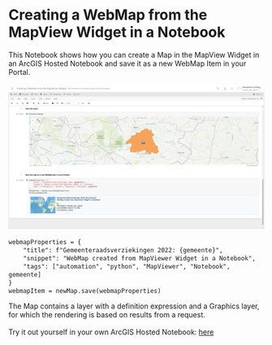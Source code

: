# Creating a WebMap from the MapView Widget in a Notebook
This Notebook shows how you can create a Map in the MapView Widget in an ArcGIS Hosted Notebook and save it as a new WebMap Item in your Portal. 
<br>
<br>
![Save WebMap](../images/20220318_WebMapFromNotebook.PNG)
<br>
```
webmapProperties = {
    "title": f"Gemeenteraadsverziekingen 2022: {gemeente}",
    "snippet": "WebMap created from MapViewer Widget in a Notebook",
    "tags": ["automation", "python", "MapViewer", "Notebook", gemeente]
}
webmapItem = newMap.save(webmapProperties)
```
The Map contains a layer with a definition expression and a Graphics layer, for which the rendering is based on results from a request. 
<br>
<br>
Try it out yourself in your own ArcGIS Hosted Notebook: [here](https://www.arcgis.com/home/notebook/notebook.html?id=7d9a3d14bdc943ba929e784803a9bf73)
